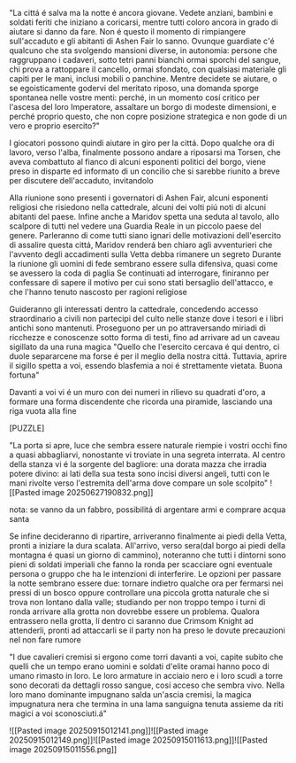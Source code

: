"La cittá é salva ma la notte é ancora giovane. Vedete anziani, bambini e soldati feriti che iniziano a coricarsi, mentre tutti coloro ancora in grado di aiutare si danno da fare. Non é questo il momento di rimpiangere sull'accaduto e gli abitanti di Ashen Fair lo sanno. Ovunque guardiate c'é qualcuno che sta svolgendo mansioni diverse, in autonomia: persone che raggruppano i cadaveri, sotto tetri panni bianchi ormai sporchi del sangue, chi prova a rattoppare il cancello, ormai sfondato, con qualsiasi materiale gli capiti per le mani, inclusi mobili o panchine. Mentre decidete se aiutare, o se egoisticamente godervi del meritato riposo, una domanda sporge spontanea nelle vostre menti: perché, in un momento cosí critico per l'ascesa del loro Imperatore, assaltare un borgo di modeste dimensioni, e perché proprio questo, che non copre posizione strategica e non gode di un vero e proprio esercito?"


I giocatori possono quindi aiutare in giro per la cittá. Dopo qualche ora di lavoro, verso l'alba, finalmente possono andare a riposarsi ma Torsen, che aveva combattuto al fianco di alcuni esponenti politici del borgo, viene preso in disparte ed informato di un concilio che si sarebbe riunito a breve per discutere dell'accaduto, invitandolo


Alla riunione sono presenti i governatori di Ashen Fair, alcuni esponenti religiosi che risiedono nella cattedrale, alcuni dei volti piú noti di alcuni abitanti del paese. Infine anche a Maridov spetta una seduta al tavolo, allo scalpore di tutti nel vedere una Guardia Reale in un piccolo paese del genere.
Parleranno di come tutti siano ignari delle motivazioni dell'esercito di assalire questa cittá, Maridov renderá ben chiaro agli avventurieri che l'avvento degli accadimenti sulla Vetta debba rimanere un segreto
Durante la riunione gli uomini di fede sembrano essere sulla difensiva, quasi come se avessero la coda di paglia
Se continuati ad interrogare, finiranno per confessare di sapere il motivo per cui sono stati bersaglio dell'attacco, e che l'hanno tenuto nascosto per ragioni religiose 

Guideranno gli interessati dentro la cattedrale, concedendo accesso straordinario a civili non partecipi del culto nelle stanze dove i tesori e i libri antichi sono mantenuti. Proseguono per un po attraversando miriadi di ricchezze e conoscenze sotto forma di testi, fino ad arrivare ad un caveau sigillato da una runa magica "Quello che l'esercito cercava é qui dentro, ci duole separarcene ma forse é per il meglio della nostra cittá. Tuttavia, aprire il sigillo spetta a voi, essendo blasfemia a noi é strettamente vietata. Buona fortuna"

Davanti a voi vi é un muro con dei numeri in rilievo su quadrati d'oro, a formare una forma discendente che ricorda una piramide, lasciando una riga vuota alla fine

[PUZZLE]

"La porta si apre, luce che sembra essere naturale riempie i vostri occhi fino a quasi abbagliarvi, nonostante vi troviate in una segreta interrata. Al centro della stanza vi é la sorgente del bagliore: una dorata mazza che irradia potere divino: ai lati della sua testa sono incisi diversi angeli, tutti con le mani rivolte verso l'estremita dell'arma dove compare un sole scolpito"
![[Pasted image 20250627190832.png]]



nota: se vanno da un fabbro, possibilitá di argentare armi e comprare acqua santa


Se infine decideranno di ripartire, arriveranno finalmente ai piedi della Vetta, pronti a iniziare la dura scalata. All'arrivo, verso sera(dal borgo ai piedi della montagna é quasi un giorno di cammino), noteranno che tutti i dintorni sono pieni di soldati imperiali che fanno la ronda per scacciare ogni eventuale persona o gruppo che ha le intenzioni di interferire. Le opzioni per passare la notte sembrano essere due: tornare indietro qualche ora per fermarsi nei pressi di un bosco oppure controllare una piccola grotta naturale che si trova non lontano dalla valle; studiando per non troppo tempo i turni di ronda arrivare alla grotta non dovrebbe essere un problema. Qualora entrassero nella grotta, lí dentro ci saranno due Crimsom Knight ad attenderli, pronti ad attaccarli se il party non ha preso le dovute precauzioni nel non fare rumore

"I due cavalieri cremisi si ergono come torri davanti a voi, capite subito che quelli che un tempo erano uomini e soldati d'elite oramai hanno poco di umano rimasto in loro. Le loro armature in acciaio nero e i loro scudi a torre sono decorati da dettagli rosso sangue, cosí acceso che sembra vivo. Nella loro mano dominante impugnano salda un'ascia cremisi, la magica impugnatura nera che termina in una lama sanguigna tenuta assieme da riti magici a voi sconosciuti.á"





![[Pasted image 20250915012141.png]]![[Pasted image 20250915012149.png]]![[Pasted image 20250915011613.png]]![[Pasted image 20250915011556.png]]
